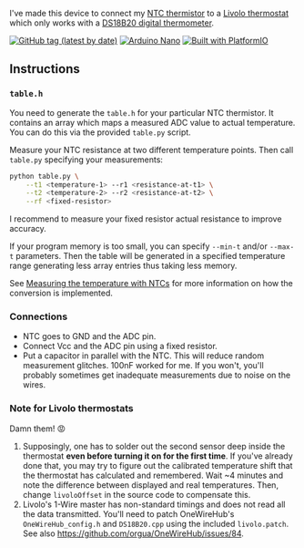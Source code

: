 I've made this device to connect my [NTC thermistor](https://en.wikipedia.org/wiki/Thermistor#NTC) to a [Livolo thermostat](https://www.livolo.eu/c-4632899/livolo-thermostat/) which only works with a [DS18B20 digital thermometer](https://www.maximintegrated.com/en/products/sensors/DS18B20.html).

[![GitHub tag (latest by date)](https://img.shields.io/github/v/tag/eigenein/ntc-one-wire?logo=github)](https://github.com/eigenein/ntc-one-wire/releases)
[![Arduino Nano](https://img.shields.io/badge/Arduino-Nano-green?logo=arduino)](https://www.arduino.cc/en/Guide/ArduinoNano)
[![Built with PlatformIO](https://img.shields.io/badge/Built%20with%20♥-PlatformIO-blue)](https://platformio.org/)

## Instructions

### `table.h`

You need to generate the `table.h` for your particular NTC thermistor. It contains an array which maps a measured ADC value to actual temperature. You can do this via the provided `table.py` script.

Measure your NTC resistance at two different temperature points. Then call `table.py` specifying your measurements:

```sh
python table.py \
    --t1 <temperature-1> --r1 <resistance-at-t1> \
    --t2 <temperature-2> --r2 <resistance-at-t2> \
    --rf <fixed-resistor>
```

I recommend to measure your fixed resistor actual resistance to improve accuracy.

If your program memory is too small, you can specify `--min-t` and/or `--max-t` parameters. Then the table will be generated in a specified temperature range generating less array entries thus taking less memory.

See [Measuring the temperature with NTCs](http://www.giangrandi.ch/electronics/ntc/ntc.shtml) for more information on how the conversion is implemented.

### Connections

- NTC goes to GND and the ADC pin.
- Connect Vcc and the ADC pin using a fixed resistor.
- Put a capacitor in parallel with the NTC. This will reduce random measurement glitches. 100nF worked for me. If you won't, you'll probably sometimes get inadequate measurements due to noise on the wires.

### Note for Livolo thermostats

Damn them! 😡

1. Supposingly, one has to solder out the second sensor deep inside the thermostat **even before turning it on for the first time**. If you've already done that, you may try to figure out the calibrated temperature shift that the thermostat has calculated and remembered. Wait ~4 minutes and note the difference between displayed and real temperatures. Then, change `livoloOffset` in the source code to compensate this.
2. Livolo's 1-Wire master has non-standard timings and does not read all the data transmitted. You'll need to patch OneWireHub's `OneWireHub_config.h` and `DS18B20.cpp` using the included `livolo.patch`. See also https://github.com/orgua/OneWireHub/issues/84.
